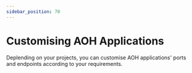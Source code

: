 ```yaml
---
sidebar_position: 70
---
```


# Customising AOH Applications

Deplending on your projects, you can customise AOH applications' ports and endpoints according to your requirements. 
